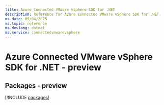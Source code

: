 ```yaml
---
title: Azure Connected VMware vSphere SDK for .NET
description: Reference for Azure Connected VMware vSphere SDK for .NET
ms.date: 09/04/2025
ms.topic: reference
ms.devlang: dotnet
ms.service: connectedvmwarevsphere
---
```

# Azure Connected VMware vSphere SDK for .NET - preview
## Packages - preview
[!INCLUDE [packages](connected-vmware-vsphere-index.md)]